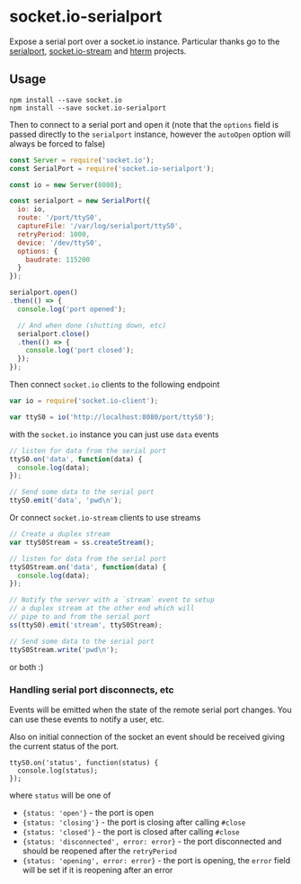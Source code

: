 # socket.io-serialport

Expose a serial port over a socket.io instance. Particular thanks go to the [serialport](https://github.com/EmergingTechnologyAdvisors/node-serialport), [socket.io-stream](https://github.com/nkzawa/socket.io-stream) and [hterm](https://chromium.googlesource.com/apps/libapps/+/HEAD/hterm) projects.

## Usage

```
npm install --save socket.io
npm install --save socket.io-serialport
```

Then to connect to a serial port and open it (note that the `options` field is passed directly to the `serialport` instance, however the `autoOpen` option will always be forced to false)

```javascript
const Server = require('socket.io');
const SerialPort = require('socket.io-serialport');

const io = new Server(8080);

const serialport = new SerialPort({
  io: io,
  route: '/port/ttyS0',
  captureFile: '/var/log/serialport/ttyS0',
  retryPeriod: 1000,
  device: '/dev/ttyS0',
  options: {
    baudrate: 115200
  }
});

serialport.open()
.then(() => {
  console.log('port opened');

  // And when done (shutting down, etc)
  serialport.close()
  .then(() => {
    console.log('port closed');
  });
});
```

Then connect `socket.io` clients to the following endpoint

```javascript
var io = require('socket.io-client');

var ttyS0 = io('http://localhost:8080/port/ttyS0');
```

with the `socket.io` instance you can just use `data` events

```javascript
// listen for data from the serial port
ttyS0.on('data', function(data) {
  console.log(data);
});

// Send some data to the serial port
ttyS0.emit('data', 'pwd\n');
```

Or connect `socket.io-stream` clients to use streams

```javascript
// Create a duplex stream
var ttyS0Stream = ss.createStream();

// listen for data from the serial port
ttyS0Stream.on('data', function(data) {
  console.log(data);
});

// Notify the server with a `stream` event to setup
// a duplex stream at the other end which will
// pipe to and from the serial port
ss(ttyS0).emit('stream', ttyS0Stream);

// Send some data to the serial port
ttyS0Stream.write('pwd\n');
```

or both :)

### Handling serial port disconnects, etc

Events will be emitted when the state of the remote serial port changes. You can use these events to notify a user, etc.

Also on initial connection of the socket an event should be received giving the current status of the port.

```
ttyS0.on('status', function(status) {
  console.log(status);
});
```

where `status` will be one of

- `{status: 'open'}` - the port is open
- `{status: 'closing'}` - the port is closing after calling `#close`
- `{status: 'closed'}` - the port is closed after calling `#close`
- `{status: 'disconnected', error: error}` - the port disconnected and should be reopened after the `retryPeriod`
- `{status: 'opening', error: error}` - the port is opening, the `error` field will be set if it is reopening after an error
